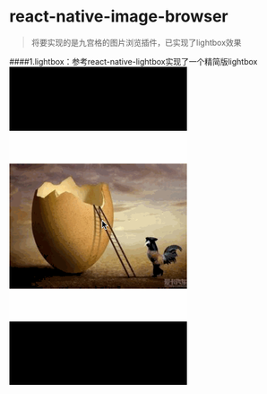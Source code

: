 # react-native-image-browser
>
>  将要实现的是九宫格的图片浏览插件，已实现了lightbox效果
>

####1.lightbox：参考react-native-lightbox实现了一个精简版lightbox
![image](https://github.com/CoderGLM/react-native-image-browser/blob/master/screenshots/lightbox.gif)<br/>
